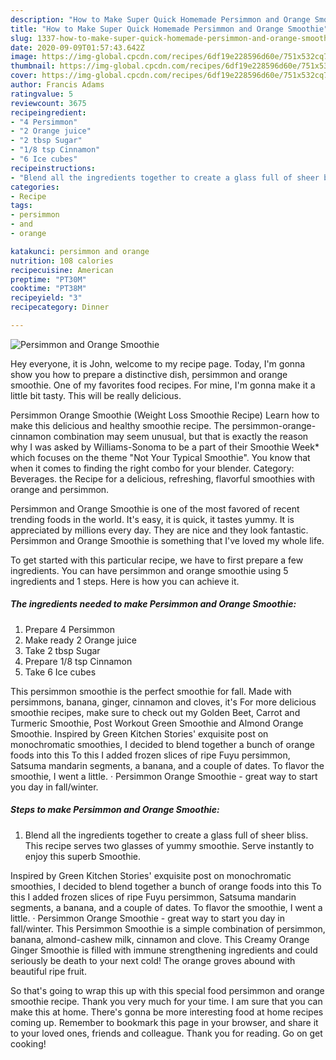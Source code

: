 ```yaml
---
description: "How to Make Super Quick Homemade Persimmon and Orange Smoothie"
title: "How to Make Super Quick Homemade Persimmon and Orange Smoothie"
slug: 1337-how-to-make-super-quick-homemade-persimmon-and-orange-smoothie
date: 2020-09-09T01:57:43.642Z
image: https://img-global.cpcdn.com/recipes/6df19e228596d60e/751x532cq70/persimmon-and-orange-smoothie-recipe-main-photo.jpg
thumbnail: https://img-global.cpcdn.com/recipes/6df19e228596d60e/751x532cq70/persimmon-and-orange-smoothie-recipe-main-photo.jpg
cover: https://img-global.cpcdn.com/recipes/6df19e228596d60e/751x532cq70/persimmon-and-orange-smoothie-recipe-main-photo.jpg
author: Francis Adams
ratingvalue: 5
reviewcount: 3675
recipeingredient:
- "4 Persimmon"
- "2 Orange juice"
- "2 tbsp Sugar"
- "1/8 tsp Cinnamon"
- "6 Ice cubes"
recipeinstructions:
- "Blend all the ingredients together to create a glass full of sheer bliss. This recipe serves two glasses of yummy smoothie. Serve instantly to enjoy this superb Smoothie."
categories:
- Recipe
tags:
- persimmon
- and
- orange

katakunci: persimmon and orange 
nutrition: 108 calories
recipecuisine: American
preptime: "PT30M"
cooktime: "PT38M"
recipeyield: "3"
recipecategory: Dinner

---
```



![Persimmon and Orange Smoothie](https://img-global.cpcdn.com/recipes/6df19e228596d60e/751x532cq70/persimmon-and-orange-smoothie-recipe-main-photo.jpg)

Hey everyone, it is John, welcome to my recipe page. Today, I'm gonna show you how to prepare a distinctive dish, persimmon and orange smoothie. One of my favorites food recipes. For mine, I'm gonna make it a little bit tasty. This will be really delicious.

Persimmon Orange Smoothie (Weight Loss Smoothie Recipe) Learn how to make this delicious and healthy smoothie recipe. The persimmon-orange-cinnamon combination may seem unusual, but that is exactly the reason why I was asked by Williams-Sonoma to be a part of their Smoothie Week* which focuses on the theme &#34;Not Your Typical Smoothie&#34;. You know that when it comes to finding the right combo for your blender. Category: Beverages. the Recipe for a delicious, refreshing, flavorful smoothies with orange and persimmon.

Persimmon and Orange Smoothie is one of the most favored of recent trending foods in the world. It's easy, it is quick, it tastes yummy. It is appreciated by millions every day. They are nice and they look fantastic. Persimmon and Orange Smoothie is something that I've loved my whole life.


To get started with this particular recipe, we have to first prepare a few ingredients. You can have persimmon and orange smoothie using 5 ingredients and 1 steps. Here is how you can achieve it.

<!--inarticleads1-->

##### The ingredients needed to make Persimmon and Orange Smoothie:

1. Prepare 4 Persimmon
1. Make ready 2 Orange juice
1. Take 2 tbsp Sugar
1. Prepare 1/8 tsp Cinnamon
1. Take 6 Ice cubes


This persimmon smoothie is the perfect smoothie for fall. Made with persimmons, banana, ginger, cinnamon and cloves, it&#39;s For more delicious smoothie recipes, make sure to check out my Golden Beet, Carrot and Turmeric Smoothie, Post Workout Green Smoothie and Almond Orange Smoothie. Inspired by Green Kitchen Stories&#39; exquisite post on monochromatic smoothies, I decided to blend together a bunch of orange foods into this To this I added frozen slices of ripe Fuyu persimmon, Satsuma mandarin segments, a banana, and a couple of dates. To flavor the smoothie, I went a little. · Persimmon Orange Smoothie - great way to start you day in fall/winter. 

<!--inarticleads2-->

##### Steps to make Persimmon and Orange Smoothie:

1. Blend all the ingredients together to create a glass full of sheer bliss. This recipe serves two glasses of yummy smoothie. Serve instantly to enjoy this superb Smoothie.


Inspired by Green Kitchen Stories&#39; exquisite post on monochromatic smoothies, I decided to blend together a bunch of orange foods into this To this I added frozen slices of ripe Fuyu persimmon, Satsuma mandarin segments, a banana, and a couple of dates. To flavor the smoothie, I went a little. · Persimmon Orange Smoothie - great way to start you day in fall/winter. This Persimmon Smoothie is a simple combination of persimmon, banana, almond-cashew milk, cinnamon and clove. This Creamy Orange Ginger Smoothie is filled with immune strengthening ingredients and could seriously be death to your next cold! The orange groves abound with beautiful ripe fruit. 

So that's going to wrap this up with this special food persimmon and orange smoothie recipe. Thank you very much for your time. I am sure that you can make this at home. There's gonna be more interesting food at home recipes coming up. Remember to bookmark this page in your browser, and share it to your loved ones, friends and colleague. Thank you for reading. Go on get cooking!

